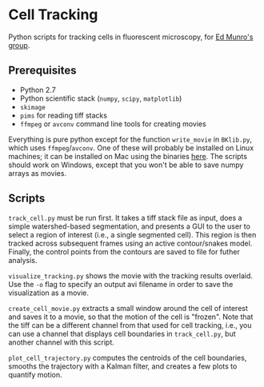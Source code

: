 # Cell Tracking

Python scripts for tracking cells in fluorescent microscopy, for [Ed Munro's group](http://munrolab.bsd.uchicago.edu/).

## Prerequisites

* Python 2.7
* Python scientific stack (`numpy`, `scipy`, `matplotlib`)
* `skimage`
* `pims` for reading tiff stacks
* `ffmpeg` or `avconv` command line tools for creating movies

Everything is pure python except for the function `write_movie` in `BKlib.py`, which uses `ffmpeg`/`avconv`. One of these will probably be installed on Linux machines; it can be installed on Mac using the binaries [here](http://ffmpegmac.net/). The scripts should work on Windows, except that you won't be able to save numpy arrays as movies. 


## Scripts

`track_cell.py` must be run first. It takes a tiff stack file as input, does a simple watershed-based segmentation, and presents a GUI to the user to select a region of interest (i.e., a single segmented cell). This region is then tracked across subsequent frames using an active contour/snakes model. Finally, the control points from the contours are saved to file for futher analysis.

`visualize_tracking.py` shows the movie with the tracking results overlaid. Use the `-o` flag to specify an output avi filename in order to save the visualization as a movie.

`create_cell_movie.py` extracts a small window around the cell of interest and saves it to a movie, so that the motion of the cell is "frozen". Note that the tiff can be a different channel from that used for cell tracking, i.e., you can use a channel that displays cell boundaries in `track_cell.py`, but another channel with this script. 

`plot_cell_trajectory.py` computes the centroids of the cell boundaries, smooths the trajectory with a Kalman filter, and creates a few plots to quantify motion.



